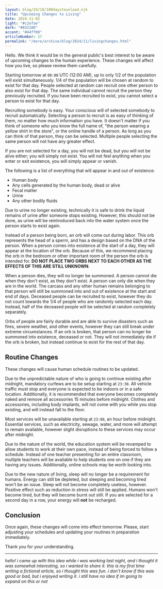 ```yaml
---
layout: blog/24/10/100daystounload.njk
title: "Upcoming Changes to Living"
date: 2024-11-02
light: "#c2efae"
dark: "#032100"
accent: "#44ff00"
articleNumber: 27
permalink: "/more/archive/blog/2024/11/livingchanges.html"
---
```

Hello. We think it would be in the general public's best interest to be aware of upcoming changes to the human experience. These changes will affect how you live, so please review them carefully.

Starting tomorrow at `00:00` UTC (12:00 AM), up to only 1/2 of the population will exist simultaneously. 1/4 of the population will be chosen at random to exist for that day. People selected at random can recruit one other person to also exist for that day. The same individual cannot recruit the person they previously recruited. If you have been recruited to exist, you cannot select a person to exist for that day.

Recruiting somebody is easy. Your conscious will of selected somebody to recruit automatically. Selecting a person to recruit is as easy of thinking of them, no matter how much information you have. It doesn't matter if you think of someone who you know the full name of, "the person wearing a yellow shirt in the store", or the online handle of a person. As long as you can think of that person, they can be selected. Multiple people selecting the same person will not have any greater effect.

If you are not selected for a day, you will not be dead, but you will not be alive either; you will simply not exist. You will not feel anything when you enter or exit existence, you will simply appear or vanish.

The following is a list of everything that will appear in and out of existence:
- Human body
- Any cells generated by the human body, dead or alive
- Fecal matter
- Urine
- Any other bodily fluids

Due to urine no longer existing, technically it is safe to drink the liquid remains of urine after someone stops existing. However, this should not be done, as urine will be reintroduced back into the water system once the person starts to exist again.

Instead of a person being born, an orb will come out during labor. This orb represents the head of a sperm, and has a design based on the DNA of the person. When a person comes into existence at the start of a day, they will appear at the location of the orb. Because of this, we recommend placing the orb in the bedroom or other important room of the person the orb is intended for. **DO NOT PLACE TWO ORBS NEXT TO EACH OTHER AS THE EFFECTS OF THIS ARE STILL UNKNOWN**.

When a person dies, they will no longer be summoned. A person cannot die when they don't exist, as they don't exist. A person can only die when they are in the world. The carcass and any other human remains belonging to that person will still be summoned into and out of existence at the start and end of days. Deceased people can be recruited to exist, however they do not count towards the 1/4 of people who are randomly selected each day. Instead, half of the deceased people will be selected at random completely separately.

Orbs of people are fairly durable and are able to survive disasters such as fires, severe weather, and other events, however they can still break under extreme circumstances. If an orb is broken, that person can no longer be summoned into existence, deceased or not. They will not immediately die if the orb is broken, but instead continue to exist for the rest of that day.

## Routine Changes

These changes will cause human schedule routines to be updated.

Due to the unpredictable nature of who is going to continue existing after midnight, mandatory curfews are to be setup starting at `23:30`. All vehicle traffic must stop and everyone is expected to be indoors or in a safe location. Additionally, it is recommended that everyone becomes completely naked and remove all accessories 15 minutes before midnight. Clothes and accessories, including body implants, will not come with you while you stop existing, and will instead fall to the floor.

Most services will be unavailable starting at `23:00`, an hour before midnight. Essential services, such as electricity, sewage, water, and more will attempt to remain available, however slight disruptions to these services may occur after midnight.

Due to the nature of the world, the education system will be revamped to allow students to work at their own pace, instead of being forced to follow a schedule. Instead of one teacher presenting for an entire classroom, multiple teachers will be available to help students one on one if they are having any issues. Additionally, online schools may be worth looking into.

Due to the new nature of living, sleep will no longer be a requirement for humans. Energy can still be depleted, but sleeping and becoming tired won't be an issue. Sleep will not become completely useless, however. Positive effect such as reduction in stress will still be applied. Humans won't become tired, but they will become burnt out still. If you are selected for a second day in a row, your energy will **not** be recharged.

## Conclusion

Once again, these changes will come into effect tomorrow. Please, start adjusting your schedules and updating your routines in preparation immediately.

Thank you for your understanding.

---

*hello! i came up with this idea while i was working last night, and i thought it was somewhat interesting, so i wanted to share it. this is my first time writing a fictional article, so i thought this was fun. i don't know if this was good or bad, but i enjoyed writing it. i still have no idea if im going to expand on this or not*
